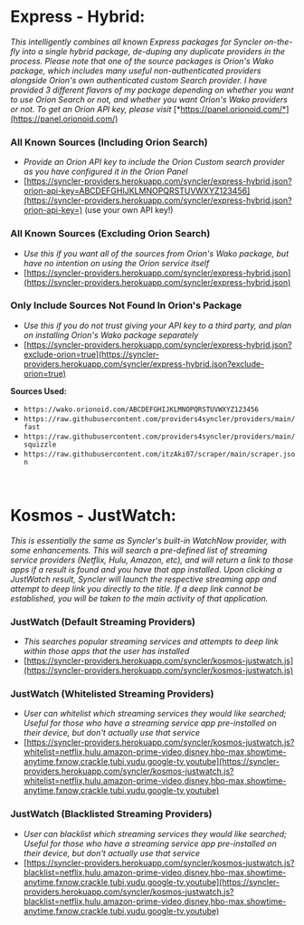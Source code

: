 # Express - Hybrid:

*This intelligently combines all known Express packages for Syncler on-the-fly into a single hybrid package, de-duping any duplicate providers in the process. Please note that one of the source packages is Orion's Wako package, which includes many useful non-authenticated providers alongside Orion's own authenticated custom Search provider. I have provided 3 different flavors of my package depending on whether you want to use Orion Search or not, and whether you want Orion's Wako providers or not. To get an Orion API key, please visit* [*https://panel.orionoid.com/*](https://panel.orionoid.com/)

### All Known Sources (Including Orion Search)
   * *Provide an Orion API key to include the Orion Custom search provider as you have configured it in the Orion Panel*
   * [https://syncler-providers.herokuapp.com/syncler/express-hybrid.json?orion-api-key=ABCDEFGHIJKLMNOPQRSTUVWXYZ123456](https://syncler-providers.herokuapp.com/syncler/express-hybrid.json?orion-api-key=) (use your own API key!)

### All Known Sources (Excluding Orion Search)
   * *Use this if you want all of the sources from Orion's Wako package, but have no intention on using the Orion service itself*
   * [https://syncler-providers.herokuapp.com/syncler/express-hybrid.json](https://syncler-providers.herokuapp.com/syncler/express-hybrid.json)

### Only Include Sources Not Found In Orion's Package
   * *Use this if you do not trust giving your API key to a third party, and plan on installing Orion's Wako package separately*
   * [https://syncler-providers.herokuapp.com/syncler/express-hybrid.json?exclude-orion=true](https://syncler-providers.herokuapp.com/syncler/express-hybrid.json?exclude-orion=true)

**Sources Used:**

* `https://wako.orionoid.com/ABCDEFGHIJKLMNOPQRSTUVWXYZ123456`
* `https://raw.githubusercontent.com/providers4syncler/providers/main/fast`
* `https://raw.githubusercontent.com/providers4syncler/providers/main/squizzle`
* `https://raw.githubusercontent.com/itzAki07/scraper/main/scraper.json`

&#x200B;

# Kosmos - JustWatch:

*This is essentially the same as Syncler's built-in WatchNow provider, with some enhancements. This will search a pre-defined list of streaming service providers (Netflix, Hulu, Amazon, etc), and will return a link to those apps if a result is found and you have that app installed. Upon clicking a JustWatch result, Syncler will launch the respective streaming app and attempt to deep link you directly to the title. If a deep link cannot be established, you will be taken to the main activity of that application.*

### JustWatch (Default Streaming Providers)
   * *This searches popular streaming services and attempts to deep link within those apps that the user has installed*
   * [https://syncler-providers.herokuapp.com/syncler/kosmos-justwatch.js](https://syncler-providers.herokuapp.com/syncler/kosmos-justwatch.js)

### JustWatch (Whitelisted Streaming Providers)
   * *User can whitelist which streaming services they would like searched; Useful for those who have a streaming service app pre-installed on their device, but don't actually use that service*
   * [https://syncler-providers.herokuapp.com/syncler/kosmos-justwatch.js?whitelist=netflix,hulu,amazon-prime-video,disney,hbo-max,showtime-anytime,fxnow,crackle,tubi,vudu,google-tv,youtube](https://syncler-providers.herokuapp.com/syncler/kosmos-justwatch.js?whitelist=netflix,hulu,amazon-prime-video,disney,hbo-max,showtime-anytime,fxnow,crackle,tubi,vudu,google-tv,youtube)

### JustWatch (Blacklisted Streaming Providers)
   * *User can blacklist which streaming services they would like searched; Useful for those who have a streaming service app pre-installed on their device, but don't actually use that service*
   * [https://syncler-providers.herokuapp.com/syncler/kosmos-justwatch.js?blacklist=netflix,hulu,amazon-prime-video,disney,hbo-max,showtime-anytime,fxnow,crackle,tubi,vudu,google-tv,youtube](https://syncler-providers.herokuapp.com/syncler/kosmos-justwatch.js?blacklist=netflix,hulu,amazon-prime-video,disney,hbo-max,showtime-anytime,fxnow,crackle,tubi,vudu,google-tv,youtube)
